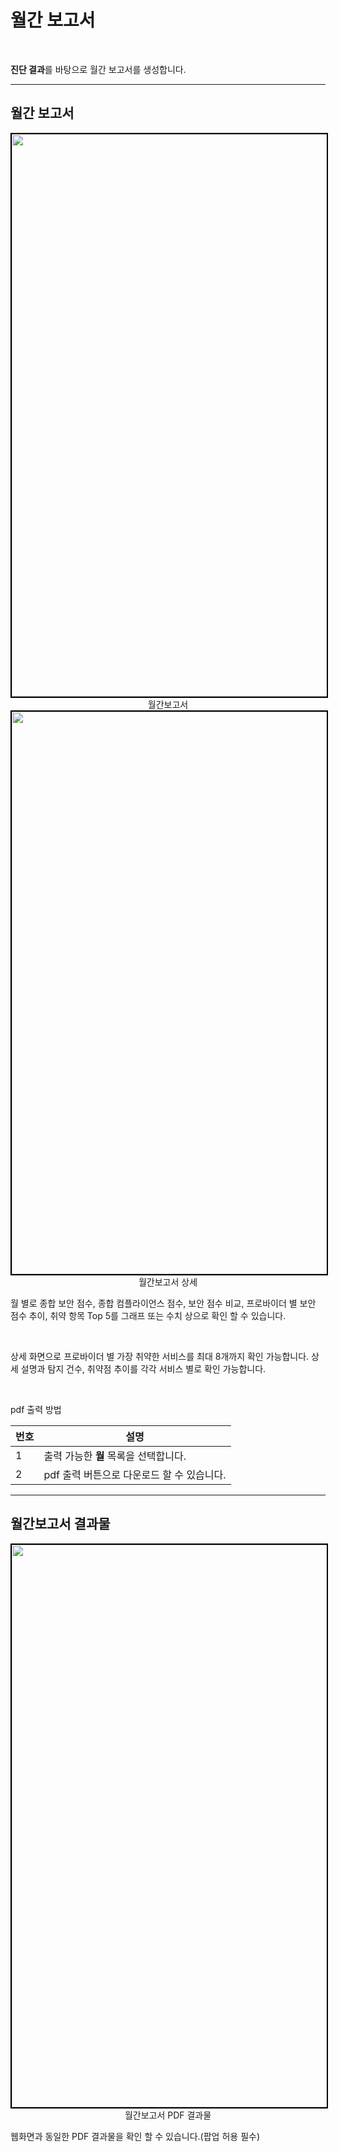 # 월간 보고서

<br>

**진단 결과**를 바탕으로 월간 보고서를 생성합니다.

---

## 월간 보고서

<center>
    <img
        src="/assets/images/월간보고서_웹.png"
        width="1600"
        height="900"
        style="border: 2px solid black;"
    />
    <figcaption>월간보고서</figcaption>
</center>

<center>
    <img
        src="/assets/images/월간보고서_상세.png"
        width="1600"
        height="900"
        style="border: 2px solid black;"
    />
    <figcaption>월간보고서 상세</figcaption>
</center>

월 별로 종합 보안 점수, 종합 컴플라이언스 점수, 보안 점수 비교, 프로바이더 별 보안 점수 추이, 취약 항목 Top 5를 그래프 또는 수치 상으로 확인 할 수 있습니다.

<br>

상세 화면으로 프로바이더 별 가장 취약한 서비스를 최대 8개까지 확인 가능합니다. 상세 설명과 탐지 건수, 취약점 추이를 각각 서비스 별로 확인 가능합니다.

<br>

pdf 출력 방법
<br>

| 번호 | 설명                                       |
| ---- | ------------------------------------------ |
| 1    | 출력 가능한 **월** 목록을 선택합니다.      |
| 2    | pdf 출력 버튼으로 다운로드 할 수 있습니다. |

---

## 월간보고서 결과물

<center>
    <img
        src="/assets/images/월간보고서_pdf.png"
        width="1600"
        height="900"
        style="border: 2px solid black;"
    />
    <figcaption>월간보고서 PDF 결과물</figcaption>
</center>

웹화면과 동일한 PDF 결과물을 확인 할 수 있습니다.(팝업 허용 필수)
